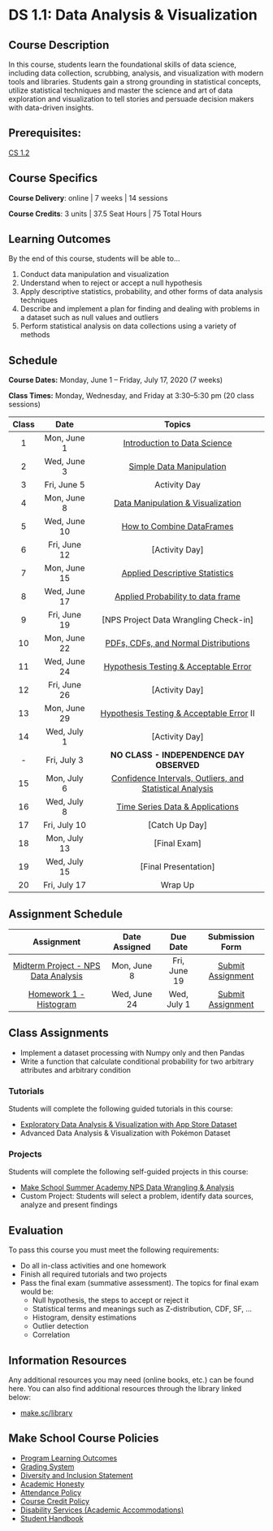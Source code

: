 # DS 1.1: Data Analysis & Visualization

## Course Description

In this course, students learn the foundational skills of data science, including data collection, scrubbing, analysis, and visualization with modern tools and libraries. Students gain a strong grounding in statistical concepts, utilize statistical techniques and master the science and art of data exploration and visualization to tell stories and persuade decision makers with data-driven insights.

## Prerequisites:  

[CS 1.2](https://github.com/Make-School-Courses/CS-1.2-How-Data-Structures-Work)

## Course Specifics

**Course Delivery**: online | 7 weeks | 14 sessions

**Course Credits**: 3 units | 37.5 Seat Hours | 75 Total Hours

## Learning Outcomes

By the end of this course, students will be able to...

1. Conduct data manipulation and visualization
1. Understand when to reject or accept a null hypothesis
1. Apply descriptive statistics, probability, and other forms of data analysis techniques
1. Describe and implement a plan for finding and dealing with problems in a dataset such as null values and outliers
1. Perform statistical analysis on data collections using a variety of methods

## Schedule

**Course Dates:** Monday, June 1 – Friday, July 17, 2020 (7 weeks)

**Class Times:** Monday, Wednesday, and Friday at 3:30–5:30 pm (20 class sessions)

| Class |          Date          |                 Topics                  |
|:-----:|:----------------------:|:---------------------------------------:|
|  1 |  Mon, June 1               | [Introduction to Data Science] |
|  2 |  Wed, June 3               | [Simple Data Manipulation]|
|  3 |  Fri, June 5               | Activity Day |
|  4 |  Mon, June 8               | [Data Manipulation & Visualization] |
|  5 |  Wed, June 10               | [How to Combine DataFrames] |
|  6 |  Fri, June 12               | [Activity Day] |
|  7 |  Mon, June 15               | [Applied Descriptive Statistics] |
|  8 |  Wed, June 17              | [Applied Probability to data frame] |
|  9 |  Fri, June 19              | [NPS Project Data Wrangling Check-in] |
| 10 |  Mon, June 22              | [PDFs, CDFs, and Normal Distributions] |
| 11 |  Wed, June 24              | [Hypothesis Testing & Acceptable Error] |
| 12 |  Fri, June 26              | [Activity Day] |
| 13 |  Mon, June 29              | [Hypothesis Testing & Acceptable Error] II |
| 14 |  Wed, July 1              | [Activity Day]|  
| -  |  Fri, July 3              | **NO CLASS - INDEPENDENCE DAY OBSERVED**|
| 15 |  Mon, July 6              | [Confidence Intervals, Outliers, and Statistical Analysis]|
| 16 |  Wed, July 8                 | [Time Series Data & Applications] |
| 17 |  Fri, July 10                  | [Catch Up Day] |
| 18 |  Mon, July 13                  | [Final Exam] |
| 19 |  Wed, July 15                 | [Final Presentation] |
| 20 |  Fri, July 17                 | Wrap Up |



[Introduction to Data Science]: Lessons/IntroductiontoDataScience.md
[Simple Data Manipulation]: Lessons/SimpleDataManipulation.md
[Data Manipulation & Visualization]: Lessons/DataManipulationVisualization.md
[How to Combine DataFrames]: Lessons/HowtoCombineDataFrames.md
[Applied Descriptive Statistics]: Lessons/AppliedDescriptiveStatistics.md
[Applied Probability to data frame]: Lessons/AppliedProbabilitytodataframe.md
[PDFs, CDFs, and Normal Distributions]: Notebooks/PDF_CDF_Normal.ipynb
[Hypothesis Testing & Acceptable Error]: Lessons/HypothesisTesting.md
[Confidence Intervals & Outliers]: Lessons/ConfidenceIntervals.md
[Statistical Analysis]: Lessons/StatisticalAnalysis.md
[Time Series Data & Applications]: Lessons/TimeSeriesData.md
[Confidence Intervals, Outliers, and Statistical Analysis]: Notebooks/Outlier_Correlation_StatisticalAnalysis.ipynb

## Assignment Schedule

|                        Assignment                         | Date Assigned |   Due Date   |            Submission Form           |
|:---------------------------------------------------------:|:-------------:|:------------:|:------------------------------------:|
| [Midterm Project - NPS Data Analysis]                     |  Mon, June 8     |  Fri, June 19   | [Submit Assignment]|
| [Homework 1 - Histogram]                      |  Wed, June 24    |  Wed, July 1  | [Submit Assignment]  |


[Homework 1 - Histogram]: ./Homework/HW1_Pandas.ipynb
[Midterm Project - NPS Data Analysis]: http://make.sc/sa-nps-project
[Submit Assignment]: https://docs.google.com/spreadsheets/d/1wbNXq_UvPNhA8F39AKPz9SbAn2id9yl3UZsSi4_69aQ/edit#gid=186542430

## Class Assignments

- Implement a dataset processing with Numpy only and then Pandas
- Write a function that calculate conditional probability for two arbitrary attributes and arbitrary condition

### Tutorials

Students will complete the following guided tutorials in this course:
- [Exploratory Data Analysis & Visualization with App Store Dataset](http://make.sc/app-store-dataset)
- Advanced Data Analysis & Visualization with Pokémon Dataset

### Projects

Students will complete the following self-guided projects in this course:
- [Make School Summer Academy NPS Data Wrangling & Analysis](http://make.sc/sa-nps-project)
- Custom Project: Students will select a problem, identify data sources, analyze and present findings



## Evaluation

To pass this course you must meet the following requirements:

- Do all in-class activities and one homework
- Finish all required tutorials and two projects
- Pass the final exam (summative assessment). The topics for final exam would be:
  - Null hypothesis, the steps to accept or reject it
  - Statistical terms and meanings such as Z-distribution, CDF, SF, ...
  - Histogram, density estimations
  - Outlier detection
  - Correlation

##  Information Resources

Any additional resources you may need (online books, etc.) can be found here. You can also find additional resources through the library linked below:

- [make.sc/library](http://make.sc/library)

## Make School Course Policies

- [Program Learning Outcomes](https://make.sc/program-learning-outcomes)
- [Grading System](https://make.sc/grading-system)
- [Diversity and Inclusion Statement](https://make.sc/diversity-and-inclusion-statement)
- [Academic Honesty](https://make.sc/academic-honesty-policy)
- [Attendance Policy](https://make.sc/attendance-policy)
- [Course Credit Policy](https://make.sc/course-credit-policy)
- [Disability Services (Academic Accommodations)](https://make.sc/disability-services)
- [Student Handbook](https://make.sc/student-handbook)
